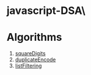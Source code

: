 # javascript-DSA\

# Algorithms
1. [squareDigits](https://www.codewars.com/kata/546e2562b03326a88e000020/train/javascript)
2. [duplicateEncode](https://www.codewars.com/kata/54b42f9314d9229fd6000d9c/train/javascript)
3. [listFiltering](https://www.codewars.com/kata/53dbd5315a3c69eed20002dd/train/javascript)